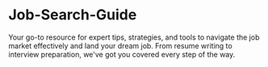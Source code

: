 # Job-Search-Guide
Your go-to resource for expert tips, strategies, and tools to navigate the job market effectively and land your dream job. From resume writing to interview preparation, we've got you covered every step of the way.
